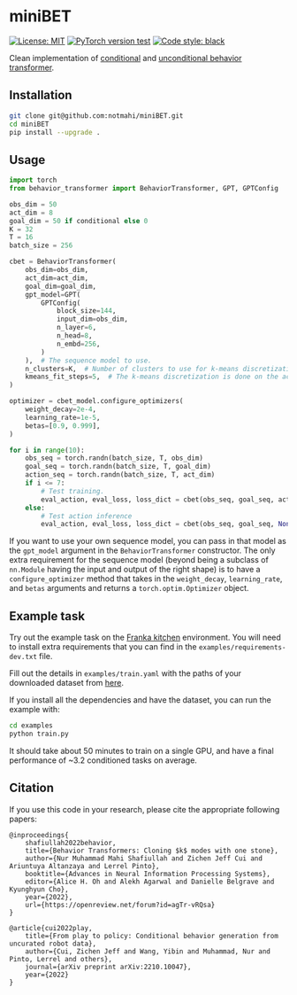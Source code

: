 # miniBET
[![License: MIT](https://img.shields.io/badge/License-MIT-yellow.svg)](https://opensource.org/licenses/MIT)
[![PyTorch version test](https://github.com/notmahi/miniBET/workflows/PyTorch%20version%20tests/badge.svg)](https://github.com/pytorch/ignite/actions)
[![Code style: black](https://img.shields.io/badge/code%20style-black-000000.svg)](https://github.com/psf/black)

Clean implementation of [conditional](https://play-to-policy.github.io) and [unconditional behavior transformer](https://mahis.life/bet).


## Installation
```bash
git clone git@github.com:notmahi/miniBET.git
cd miniBET
pip install --upgrade .
```

## Usage
```python
import torch
from behavior_transformer import BehaviorTransformer, GPT, GPTConfig

obs_dim = 50
act_dim = 8
goal_dim = 50 if conditional else 0
K = 32
T = 16
batch_size = 256

cbet = BehaviorTransformer(
    obs_dim=obs_dim,
    act_dim=act_dim,
    goal_dim=goal_dim,
    gpt_model=GPT(
        GPTConfig(
            block_size=144,
            input_dim=obs_dim,
            n_layer=6,
            n_head=8,
            n_embd=256,
        )
    ),  # The sequence model to use.
    n_clusters=K,  # Number of clusters to use for k-means discretization.
    kmeans_fit_steps=5,  # The k-means discretization is done on the actions seen in the first kmeans_fit_steps.
)

optimizer = cbet_model.configure_optimizers(
    weight_decay=2e-4,
    learning_rate=1e-5,
    betas=[0.9, 0.999],
)

for i in range(10):
    obs_seq = torch.randn(batch_size, T, obs_dim)
    goal_seq = torch.randn(batch_size, T, goal_dim)
    action_seq = torch.randn(batch_size, T, act_dim)
    if i <= 7:
        # Test training.
        eval_action, eval_loss, loss_dict = cbet(obs_seq, goal_seq, action_seq)
    else:
        # Test action inference
        eval_action, eval_loss, loss_dict = cbet(obs_seq, goal_seq, None)
```

If you want to use your own sequence model, you can pass in that model as the `gpt_model` argument in the `BehaviorTransformer` constructor. The only extra requirement for the sequence model (beyond being a subclass of `nn.Module` having the input and output of the right shape) is to have a `configure_optimizer` method that takes in the `weight_decay`, `learning_rate`, and `betas` arguments and returns a `torch.optim.Optimizer` object.

## Example task
Try out the example task on the [Franka kitchen](https://robotics.farama.org/envs/franka_kitchen/) environment. You will need to install extra requirements that you can find in the `examples/requirements-dev.txt` file.

Fill out the details in `examples/train.yaml` with the paths of your downloaded dataset from [here](https://osf.io/983qz/).

If you install all the dependencies and have the dataset, you can run the example with:
```bash
cd examples
python train.py
```
It should take about 50 minutes to train on a single GPU, and have a final performance of ~3.2 conditioned tasks on average.

## Citation
If you use this code in your research, please cite the appropriate following papers:

```
@inproceedings{
    shafiullah2022behavior,
    title={Behavior Transformers: Cloning $k$ modes with one stone},
    author={Nur Muhammad Mahi Shafiullah and Zichen Jeff Cui and Ariuntuya Altanzaya and Lerrel Pinto},
    booktitle={Advances in Neural Information Processing Systems},
    editor={Alice H. Oh and Alekh Agarwal and Danielle Belgrave and Kyunghyun Cho},
    year={2022},
    url={https://openreview.net/forum?id=agTr-vRQsa}
}

@article{cui2022play,
    title={From play to policy: Conditional behavior generation from uncurated robot data},
    author={Cui, Zichen Jeff and Wang, Yibin and Muhammad, Nur and Pinto, Lerrel and others},
    journal={arXiv preprint arXiv:2210.10047},
    year={2022}
}
```
